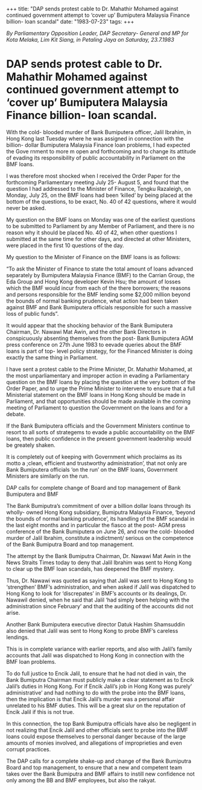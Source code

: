+++ 
title: "DAP sends protest cable to Dr. Mahathir Mohamed against continued government attempt to ‘cover up’ Bumiputera Malaysia Finance billion- loan scandal"
date: "1983-07-23"
tags:
+++

_By Parliamentary Opposition Leader, DAP Secretary- General and MP for Kota Melaka, Lim Kit Siang, in Petaling Jaya on Saturday, 23.7.1983_

# DAP sends protest cable to Dr. Mahathir Mohamed against continued government attempt to ‘cover up’ Bumiputera Malaysia Finance billion- loan scandal.

With the cold- blooded murder of Bank Bumiputera officer, Jalil Ibrahim, in Hong Kong last Tuesday where he was assigned in connection with the billion- dollar Bumiputera Malaysia Finance loan problems, I had expected the Gove rnment to more m open and forthcoming and to change its attitude of evading its responsibility of public accountability in Parliament on the BMF loans.</u>

I was therefore most shocked when I received the Order Paper for the forthcoming Parliamentary meeting July 25- August 5, and found that the question I had addressed to the Minister of Finance, Tengku Razaleigh, on Monday, July 25, on the BMF loans had been ‘killed’ by being placed at the bottom of the questions, to be exact, No. 40 of 42 questions, where it would never be asked.

My question on the BMF loans on Monday was one of the earliest questions to be submitted to Parliament by any Member of Parliament, and there is no reason why it should be placed No. 40 of 42, when other questions I submitted at the same time for other days, and directed at other Ministers, were placed in the first 10 questions of the day.

My question to the Minister of Finance on the BMF loans is as follows:

“To ask the Minister of Finance to state the total amount of loans advanced separately by Bumiputera Malaysia Finance (BMF) to the Carrian Group, the Eda Group and Hong Kong developer Kevin Hsu; the amount of losses which the BMF would incur from each of the there borrowers; the reasons and persons responsible for the BMF lending some $2,000 million beyond the bounds of normal banking prudence, what action had been taken against BMF and Bank Bumiputera officials responsible for such a massive loss of public funds”.

It would appear that the shocking behavior of the Bank Bumiputera Chairman, Dr. Nawawi Mat Awin, and the other Bank Directors in conspicuously absenting themselves from the post- Bank Bumiputera AGM press conference on 27th June 1983 to eevade queries about the BMF loans is part of top- level policy strategy, for the Financed Minister is doing exactly the same thing in Parliament.

I have sent a protest cable to the Prime Minister, Dr. Mahathir Mohamed, at the  most unparliamentary and improper action in evading a Parliamentary question on the BMF loans by placing the question at the very bottom of the Order Paper, and to urge the Prime Minister to intervene to ensure that a full Ministerial statement on the BMF loans in Hong Kong should be made in Parliament, and that opportunities should be made available in the coming meeting of Parliament to question the Government on the loans and for a debate.

If the Bank Bumiputera officials and the Government Ministers continue to resort to all sorts of strategems to evade a public accountability on the BMF loans, then public confidence in the present government leadership would be greately shaken.

It is completely out of keeping with Government which proclaims as its motto a ;clean, efficient and trustworthy administration’, that not only are Bank Bumiputera officials ‘on the run’ on the BMF loans, Government Ministers are similarly on the run.

DAP calls for complete change of Board and top management of Bank Bumiputera and BMF

The Bank Bumiputra’s commitment of over a billion dollar loans through its wholly- owned Hong Kong subsidiary, Bumiputra Malaysia Finance, ‘beyond the bounds of normal banking prudence’, its handling of the BMF scandal in the last eight months and in particular the fiasco at the post- AGM press conference of the Bank Bumiputera on June 26, and now the cold- blooded murder of Jalil Ibrahim, constitute a indictment/ serious on the competence of the Bank Bumiputra Board and top management.

The attempt by the Bank Bumiputra Chairman, Dr. Nawawi Mat Awin in the News Straits Times today to deny that Jalil Ibrahim was sent to Hong Kong to clear up the BMF loan scandals, has deepened the BMF mystery.

Thus, Dr. Nawawi was quoted as saying that Jalil was sent to Hong Kong to ‘strengthen’ BMF’s administration, and when asked if Jalil was dispatched to Hong Kong to look for ‘discrepates’ in BMF’s accounts or its dealings, Dr. Nawawil denied, when he said that Jalil ‘had simply been helping with the administration since February’ and that the auditing of the accounts did not arise.

Another Bank Bumiputera executive director Datuk Hashim Shamsuddin also denied that Jalil was sent to Hong Kong to probe BMF’s careless lendings.

This is in complete variance with earlier reports, and also with Jalil’s family accounts that Jalil was dispatched to Hong Kong in connection with the BMF loan problems.

To do full justice to Encik Jalil, to ensure that he had not died in vain, the Bank Bumiputra Chairman must publicly make a clear statement as to Encik Jalil’s duties in Hong Kong. For if Encik Jalil’s job in Hong Kong was purely’ administrative’ and had nothing to do with the probe into the BMF loans, then the implication is that Encik Jalil’s murder was a personal affair unrelated to his BMF duties. This will be a great slur on the reputation of Encik Jalil if this is not true.

In this connection, the top Bank Bumiputra officials have also be negligent in not realizing that Encik Jalil and other officials sent to probe into the BMF loans could expose themselves to personal danger because of the large amounts of monies involved, and allegations of improprieties and even corrupt practices.

The DAP calls for a complete shake-up and change of the Bank Bumiputra Board and top management, to ensure that a new and competent team takes over the Bank Bumiputra and BMF affairs to instill new confidence not only among the BB and BMF employees, but also the rakyat.
 
